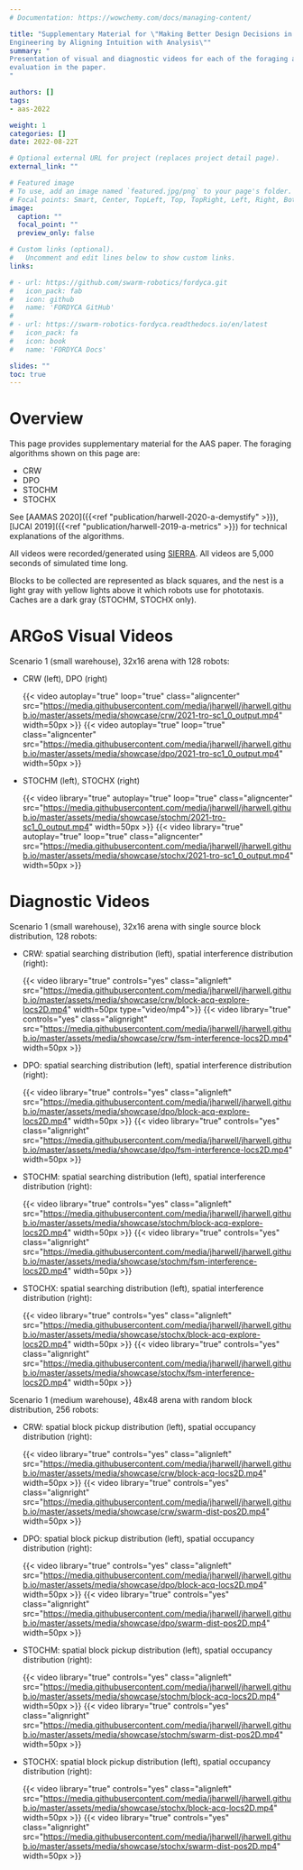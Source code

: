 ```yaml
---
# Documentation: https://wowchemy.com/docs/managing-content/

title: "Supplementary Material for \"Making Better Design Decisions in Swarm
Engineering by Aligning Intuition with Analysis\""
summary: "
Presentation of visual and diagnostic videos for each of the foraging algorithms
evaluation in the paper.
"

authors: []
tags:
- aas-2022

weight: 1
categories: []
date: 2022-08-22T

# Optional external URL for project (replaces project detail page).
external_link: ""

# Featured image
# To use, add an image named `featured.jpg/png` to your page's folder.
# Focal points: Smart, Center, TopLeft, Top, TopRight, Left, Right, BottomLeft, Bottom, BottomRight.
image:
  caption: ""
  focal_point: ""
  preview_only: false

# Custom links (optional).
#   Uncomment and edit lines below to show custom links.
links:

# - url: https://github.com/swarm-robotics/fordyca.git
#   icon_pack: fab
#   icon: github
#   name: 'FORDYCA GitHub'
#
# - url: https://swarm-robotics-fordyca.readthedocs.io/en/latest
#   icon_pack: fa
#   icon: book
#   name: 'FORDYCA Docs'

slides: ""
toc: true
---
```



# Overview

This page provides supplementary material for the AAS paper. The foraging
algorithms shown on this page are:

- CRW
- DPO
- STOCHM
- STOCHX

See [AAMAS 2020]({{<ref "publication/harwell-2020-a-demystify" >}}),[IJCAI
2019]({{<ref "publication/harwell-2019-a-metrics" >}}) for technical
explanations of the algorithms.

All videos were recorded/generated using [SIERRA](project/sierra). All videos
are 5,000 seconds of simulated time long.

Blocks to be collected are represented as black squares,
and the nest is a light gray with yellow lights above it which robots use for
phototaxis. Caches are a dark gray (STOCHM, STOCHX only).

# ARGoS Visual Videos

Scenario 1 (small warehouse), 32x16 arena with 128 robots:

- CRW (left), DPO (right)

  {{< video autoplay="true" loop="true" class="aligncenter" src="https://media.githubusercontent.com/media/jharwell/jharwell.github.io/master/assets/media/showcase/crw/2021-tro-sc1_0_output.mp4" width=50px >}}
  {{< video autoplay="true" loop="true" class="aligncenter" src="https://media.githubusercontent.com/media/jharwell/jharwell.github.io/master/assets/media/showcase/dpo/2021-tro-sc1_0_output.mp4" width=50px >}}

- STOCHM (left), STOCHX (right)

  {{< video library="true" autoplay="true" loop="true" class="aligncenter" src="https://media.githubusercontent.com/media/jharwell/jharwell.github.io/master/assets/media/showcase/stochm/2021-tro-sc1_0_output.mp4" width=50px >}}
  {{< video library="true" autoplay="true" loop="true" class="aligncenter" src="https://media.githubusercontent.com/media/jharwell/jharwell.github.io/master/assets/media/showcase/stochx/2021-tro-sc1_0_output.mp4" width=50px >}}


# Diagnostic Videos

Scenario 1 (small warehouse), 32x16 arena with single source block distribution,
128 robots:

  - CRW: spatial searching distribution (left), spatial interference
    distribution (right):

    {{< video library="true" controls="yes" class="alignleft" src="https://media.githubusercontent.com/media/jharwell/jharwell.github.io/master/assets/media/showcase/crw/block-acq-explore-locs2D.mp4" width=50px type="video/mp4">}}
    {{< video library="true" controls="yes" class="alignright" src="https://media.githubusercontent.com/media/jharwell/jharwell.github.io/master/assets/media/showcase/crw/fsm-interference-locs2D.mp4"  width=50px >}}

  - DPO: spatial searching distribution (left), spatial interference
    distribution (right):

    {{< video library="true" controls="yes" class="alignleft" src="https://media.githubusercontent.com/media/jharwell/jharwell.github.io/master/assets/media/showcase/dpo/block-acq-explore-locs2D.mp4" width=50px >}}
    {{< video library="true" controls="yes" class="alignright" src="https://media.githubusercontent.com/media/jharwell/jharwell.github.io/master/assets/media/showcase/dpo/fsm-interference-locs2D.mp4"  width=50px >}}

  - STOCHM: spatial searching distribution (left), spatial interference
    distribution (right):

    {{< video library="true" controls="yes" class="alignleft" src="https://media.githubusercontent.com/media/jharwell/jharwell.github.io/master/assets/media/showcase/stochm/block-acq-explore-locs2D.mp4" width=50px >}}
    {{< video library="true" controls="yes" class="alignright" src="https://media.githubusercontent.com/media/jharwell/jharwell.github.io/master/assets/media/showcase/stochm/fsm-interference-locs2D.mp4"  width=50px >}}

  - STOCHX: spatial searching distribution (left), spatial interference
    distribution (right):

    {{< video library="true" controls="yes" class="alignleft" src="https://media.githubusercontent.com/media/jharwell/jharwell.github.io/master/assets/media/showcase/stochx/block-acq-explore-locs2D.mp4" width=50px >}}
    {{< video library="true" controls="yes" class="alignright" src="https://media.githubusercontent.com/media/jharwell/jharwell.github.io/master/assets/media/showcase/stochx/fsm-interference-locs2D.mp4"  width=50px >}}

Scenario 1 (medium warehouse), 48x48 arena with random block distribution, 256
robots:

- CRW: spatial block pickup distribution (left), spatial occupancy distribution
    (right):

    {{< video library="true" controls="yes" class="alignleft" src="https://media.githubusercontent.com/media/jharwell/jharwell.github.io/master/assets/media/showcase/crw/block-acq-locs2D.mp4" width=50px >}}
    {{< video library="true" controls="yes" class="alignright" src="https://media.githubusercontent.com/media/jharwell/jharwell.github.io/master/assets/media/showcase/crw/swarm-dist-pos2D.mp4"  width=50px >}}

- DPO: spatial block pickup distribution (left), spatial occupancy distribution
    (right):

    {{< video library="true" controls="yes" class="alignleft" src="https://media.githubusercontent.com/media/jharwell/jharwell.github.io/master/assets/media/showcase/dpo/block-acq-locs2D.mp4" width=50px >}}
    {{< video library="true" controls="yes" class="alignright" src="https://media.githubusercontent.com/media/jharwell/jharwell.github.io/master/assets/media/showcase/dpo/swarm-dist-pos2D.mp4"  width=50px >}}

- STOCHM: spatial block pickup distribution (left), spatial occupancy distribution
    (right):

    {{< video library="true" controls="yes" class="alignleft" src="https://media.githubusercontent.com/media/jharwell/jharwell.github.io/master/assets/media/showcase/stochm/block-acq-locs2D.mp4" width=50px >}}
    {{< video library="true" controls="yes" class="alignright" src="https://media.githubusercontent.com/media/jharwell/jharwell.github.io/master/assets/media/showcase/stochm/swarm-dist-pos2D.mp4"  width=50px >}}

- STOCHX: spatial block pickup distribution (left), spatial occupancy distribution
    (right):

    {{< video library="true" controls="yes" class="alignleft" src="https://media.githubusercontent.com/media/jharwell/jharwell.github.io/master/assets/media/showcase/stochx/block-acq-locs2D.mp4" width=50px >}}
    {{< video library="true" controls="yes" class="alignright" src="https://media.githubusercontent.com/media/jharwell/jharwell.github.io/master/assets/media/showcase/stochx/swarm-dist-pos2D.mp4"  width=50px >}}
